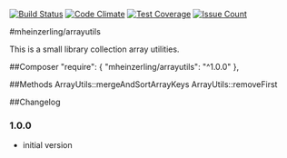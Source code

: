 [![Build Status](https://travis-ci.org/mheinzerling/php-arrayutils.svg?branch=master)](https://travis-ci.org/mheinzerling/php-arrayutils) [![Code Climate](https://codeclimate.com/github/mheinzerling/php-arrayutils/badges/gpa.svg)](https://codeclimate.com/github/mheinzerling/php-arrayutils) [![Test Coverage](https://codeclimate.com/github/mheinzerling/php-arrayutils/badges/coverage.svg)](https://codeclimate.com/github/mheinzerling/php-arrayutils/coverage) [![Issue Count](https://codeclimate.com/github/mheinzerling/php-arrayutils/badges/issue_count.svg)](https://codeclimate.com/github/mheinzerling/php-arrayutils) 

#mheinzerling/arrayutils

This is a small library collection array utilities. 

##Composer
    "require": {
        "mheinzerling/arrayutils": "^1.0.0"
    },
    
##Methods
    ArrayUtils::mergeAndSortArrayKeys
    ArrayUtils::removeFirst
    
##Changelog

### 1.0.0
* initial version 